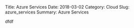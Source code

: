 Title: Azure Services
Date: 2018-03-02
Category: Cloud
Slug: azure_services
Summary: Azure Services

dfdf
